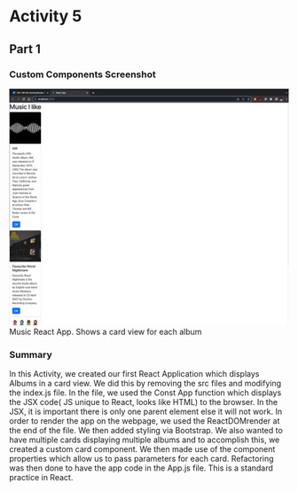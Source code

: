 # Activity 5

## Part 1

### Custom Components Screenshot
![Music_App](MusicApp.png)
Music React App. Shows a card view for each album

### Summary
In this Activity, we created our first React Application which displays Albums in a card view. We did this by removing the src files and modifying the index.js file. In the file, we used the Const App function which displays the JSX code( JS unique to React, looks like HTML) to the browser. In the JSX, it is important there is only one parent element else it will not work. In order to render the app on the webpage, we used the ReactDOMrender at the end of the file. We then added styling via Bootstrap. We also wanted to have multiple cards displaying multiple albums and to accomplish this, we created a custom card component. We then made use of the component properties which allow us to pass parameters for each card. Refactoring was then done to have the app code in the App.js file. This is a standard practice in React.
